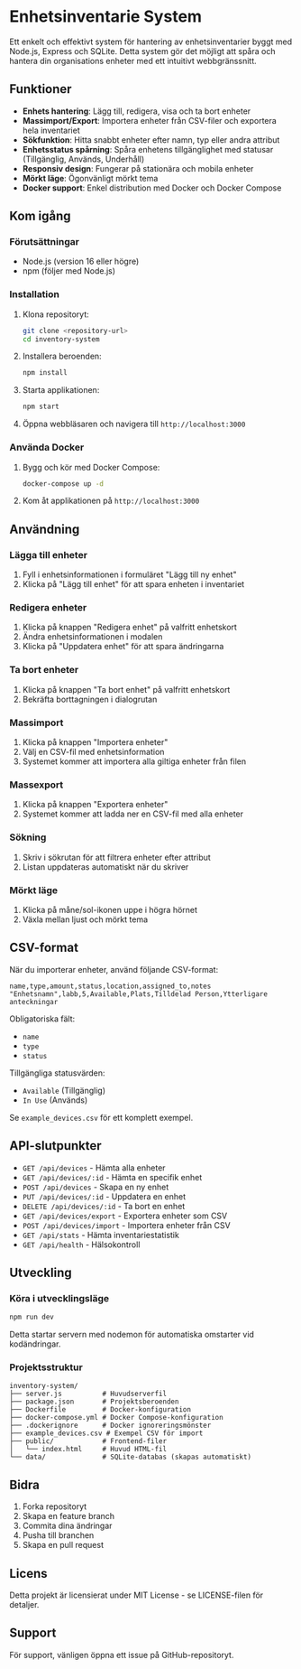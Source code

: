 # Enhetsinventarie System

Ett enkelt och effektivt system för hantering av enhetsinventarier byggt med Node.js, Express och SQLite. Detta system gör det möjligt att spåra och hantera din organisations enheter med ett intuitivt webbgränssnitt.

## Funktioner

- **Enhets hantering**: Lägg till, redigera, visa och ta bort enheter
- **Massimport/Export**: Importera enheter från CSV-filer och exportera hela inventariet
- **Sökfunktion**: Hitta snabbt enheter efter namn, typ eller andra attribut
- **Enhetsstatus spårning**: Spåra enhetens tillgänglighet med statusar (Tillgänglig, Används, Underhåll)
- **Responsiv design**: Fungerar på stationära och mobila enheter
- **Mörkt läge**: Ögonvänligt mörkt tema
- **Docker support**: Enkel distribution med Docker och Docker Compose

## Kom igång

### Förutsättningar

- Node.js (version 16 eller högre)
- npm (följer med Node.js)

### Installation

1. Klona repositoryt:
   ```bash
   git clone <repository-url>
   cd inventory-system
   ```

2. Installera beroenden:
   ```bash
   npm install
   ```

3. Starta applikationen:
   ```bash
   npm start
   ```

4. Öppna webbläsaren och navigera till `http://localhost:3000`

### Använda Docker

1. Bygg och kör med Docker Compose:
   ```bash
   docker-compose up -d
   ```

2. Kom åt applikationen på `http://localhost:3000`

## Användning

### Lägga till enheter

1. Fyll i enhetsinformationen i formuläret "Lägg till ny enhet"
2. Klicka på "Lägg till enhet" för att spara enheten i inventariet

### Redigera enheter

1. Klicka på knappen "Redigera enhet" på valfritt enhetskort
2. Ändra enhetsinformationen i modalen
3. Klicka på "Uppdatera enhet" för att spara ändringarna

### Ta bort enheter

1. Klicka på knappen "Ta bort enhet" på valfritt enhetskort
2. Bekräfta borttagningen i dialogrutan

### Massimport

1. Klicka på knappen "Importera enheter"
2. Välj en CSV-fil med enhetsinformation
3. Systemet kommer att importera alla giltiga enheter från filen

### Massexport

1. Klicka på knappen "Exportera enheter"
2. Systemet kommer att ladda ner en CSV-fil med alla enheter

### Sökning

1. Skriv i sökrutan för att filtrera enheter efter attribut
2. Listan uppdateras automatiskt när du skriver

### Mörkt läge

1. Klicka på måne/sol-ikonen uppe i högra hörnet
2. Växla mellan ljust och mörkt tema

## CSV-format

När du importerar enheter, använd följande CSV-format:

```csv
name,type,amount,status,location,assigned_to,notes
"Enhetsnamn",labb,5,Available,Plats,Tilldelad Person,Ytterligare anteckningar
```

Obligatoriska fält:
- `name`
- `type` 
- `status`

Tillgängliga statusvärden:
- `Available` (Tillgänglig)
- `In Use` (Används)

Se `example_devices.csv` för ett komplett exempel.

## API-slutpunkter

- `GET /api/devices` - Hämta alla enheter
- `GET /api/devices/:id` - Hämta en specifik enhet
- `POST /api/devices` - Skapa en ny enhet
- `PUT /api/devices/:id` - Uppdatera en enhet
- `DELETE /api/devices/:id` - Ta bort en enhet
- `GET /api/devices/export` - Exportera enheter som CSV
- `POST /api/devices/import` - Importera enheter från CSV
- `GET /api/stats` - Hämta inventariestatistik
- `GET /api/health` - Hälsokontroll

## Utveckling

### Köra i utvecklingsläge

```bash
npm run dev
```

Detta startar servern med nodemon för automatiska omstarter vid kodändringar.

### Projektsstruktur

```
inventory-system/
├── server.js          # Huvudserverfil
├── package.json       # Projektsberoenden
├── Dockerfile         # Docker-konfiguration
├── docker-compose.yml # Docker Compose-konfiguration
├── .dockerignore      # Docker ignoreringsmönster
├── example_devices.csv # Exempel CSV för import
├── public/            # Frontend-filer
│   └── index.html     # Huvud HTML-fil
└── data/              # SQLite-databas (skapas automatiskt)
```

## Bidra

1. Forka repositoryt
2. Skapa en feature branch
3. Commita dina ändringar
4. Pusha till branchen
5. Skapa en pull request

## Licens

Detta projekt är licensierat under MIT License - se LICENSE-filen för detaljer.

## Support

För support, vänligen öppna ett issue på GitHub-repositoryt.